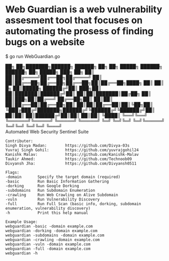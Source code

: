 # Web Guardian is a web vulnerability assesment tool that focuses on automating the prosess of finding bugs on a website 

$ go run WebGuardian.go                               

   ██╗    ██╗███████╗██████╗  ██████╗ ██╗   ██╗ █████╗ ██████╗ ██████╗ ██╗ █████╗ ███╗   ██╗
   ██║    ██║██╔════╝██╔══██╗██╔════╝ ██║   ██║██╔══██╗██╔══██╗██╔══██╗██║██╔══██╗████╗  ██║
   ██║ █╗ ██║█████╗  ██████╔╝██║  ███╗██║   ██║███████║██████╔╝██║  ██║██║███████║██╔██╗ ██║
   ██║███╗██║██╔══╝  ██╔══██╗██║   ██║██║   ██║██╔══██║██╔══██╗██║  ██║██║██╔══██║██║╚██╗██║
   ╚███╔███╔╝███████╗██████╔╝╚██████╔╝╚██████╔╝██║  ██║██║  ██║██████╔╝██║██║  ██║██║ ╚████║
    ╚══╝╚══╝ ╚══════╝╚═════╝  ╚═════╝  ╚═════╝ ╚═╝  ╚═╝╚═╝  ╚═╝╚═════╝ ╚═╝╚═╝  ╚═╝╚═╝  ╚═══╝  
                          Automated Web Security Sentinel Suite

    Contributer:
    Singh Divya Madan:        https://github.com/Divya-03s
    Yuvraj Singh Gohil:       https://github.com/yuvrajgohil24
    Kanishk Malav:            https://github.com/Kanishk-Malav
    Taukir Ahmed:             https://github.com/Technoob09
    Divyansh Jha:             https://github.com/Divyansh0511
   
    Flags:
    -domain       Specify the target domain (required)
    -basic        Run Basic Information Gathering
    -dorking      Run Google Dorking
    -subdomains   Run Subdomain Enumeration
    -crawling     Run Web Crawling on Alive Subdomain
    -vuln         Run Vulnerability Discovery
    -full         Run Full Scan (basic info, dorking, subdomain enumeration, vulnerability discovery)
    -h            Print this help manual

    Example Usage:
    webguardian -basic -domain example.com
    webguardian -dorking -domain example.com
    webguardian -subdomains -domain example.com
    webguardian -crawling -domain example.com
    webguardian -vuln -domain example.com
    webguardian -full -domain example.com
    webguardian -h
                                                            
